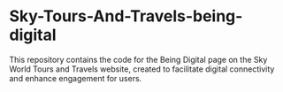 # Sky-Tours-And-Travels-being-digital

  This repository contains the code for the Being Digital page on the Sky World Tours and Travels website, created to facilitate digital connectivity and enhance engagement for users.